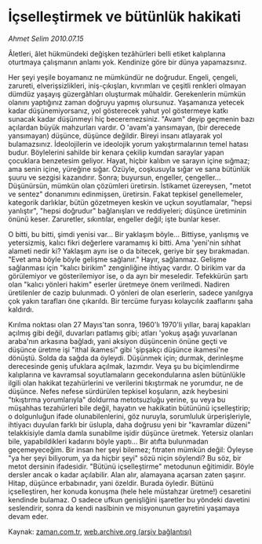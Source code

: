 # İçselleştirmek ve bütünlük hakikati

*Ahmet Selim 2010.07.15*

<td class="columnist-detail">
<p>Âletleri, âlet hükmündeki değişken tezâhürleri belli etiket kalıplarına oturtmaya çalışmanın anlamı yok. Kendinize göre bir dünya yapamazsınız.</p>
<p>
<div id="haberMetinDiv">
<p>Her şeyi yeşile boyamanız ne mümkündür ne doğrudur. Engeli, çengeli, zarureti, elverişsizlikleri, iniş-çıkışları, kıvrımları ve çeşitli renkleri olmayan dümdüz yaşayış güzergâhları oluşturmak mûhaldir. Gerekenlerin mümkün olanını yaptığınız zaman doğruyu yapmış olursunuz. Yaşamanıza yetecek kadar düşünemiyorsanız, yol gösterecek yahut yol göstermeye katkı sunacak kadar düşünmeyi hiç beceremezsiniz. "Avam" deyip geçmenin bazı açılardan büyük mahzurları vardır. O 'avam'a yansımayan, (bir derecede yansımayan) düşünce, düşünce değildir. Bireyi insanı atlayarak yol bulamazsınız. İdeolojilerin ve ideolojik yorum yakıştırmalarının temel hatası budur. Böylelerini sahilde bir kenara çekilip kumdan saraylar yapan çocuklara benzetesim geliyor. Hayat, hiçbir kalıbın ve sarayın içine sığmaz; ama senin içine, yüreğine sığar. Özüyle, coşkusuyla sığar ve sana bütünlük şuuru ve sezgisi kazandırır. Sonra; buyursun, engeller, çengeller... Düşünürsün, mümkün olan çözümleri üretirsin. İstikamet üzereysen, "metot ve sentez" donanımını edinmişsen, üretirsin. Fakat tepkisel genellemeler, kategorik darlıklar, bütün gözetmeyen keskin ve uçkun soyutlamalar, "hepsi yanlıştır", "hepsi doğrudur" bağlanışları ve reddiyeleri; düşünce üretiminin önünü keser. Zaruretler, sıkıntılar, engeller değil; işte bunlar keser.
<p>O bitti, bu bitti, şimdi yenisi var... Bir yaklaşım böyle... Bittiyse, yanlışmış ve yetersizmiş, kalıcı fikri değerlere varamamış ki bitti. Ama 'yeni'nin sıhhat alameti nedir ki? Yaklaşım aynı ise o da bitecek, geriye bir şey bırakmadan. "Evet ama böyle böyle gelişme sağlanır." Hayır, sağlanmaz. Gelişme sağlanması için "kalıcı birikim" zenginliğine ihtiyaç vardır. O birikim var da görülemiyor ve gösterilemiyor ise, o da ayrı bir meseledir. Tefekkürün şartı olan "kalıcı yönleri hakim" eserler üretmeye önem verilmedi. Nadiren üretilenler de cazip bulunmadı. O yönleri de olan eserlerin, sadece yanılgıya çok yakın tarafları öne çıkarıldı. Bir tercüme furyası kolaycılık zaaflarını şaha kaldırdı.
<p>Kırılma noktası olan 27 Mayıs'tan sonra, 1960'lı 1970'li yıllar, baraj kapakları açılmış gibi değil, duvarları patlamış gibi; atları 'yokuş aşağı yuvarlanan araba'nın arkasına bağladı, yani aksiyon düşüncenin önüne geçti ve düşünce üretme işi "ithal ikamesi" gibi 'şipşakçı düşünce ikamesi'ne dönüştü. Solda da sağda da öyleydi. Düşünmek için; durmak, derinleşme derecesinde geniş ufuklara açılmak, lazımdır. Veya şu bu biçimlendirme kalıplarına ve kavramsal soyutlamaların gecekondularına aslen bütünlükle ilgili olan hakikat tezahürlerini ve verilerini tıkıştırmak ne yorumdur, ne de düşünce. Nefes nefese sürdürülen tepkisel koşuların, azık heybesini "tıkıştırma yorumlarıyla" doldurma metotsuzluğu yerine, şu veya bu müşahhas tezahürleri bile değil, hayatın ve hakikatin bütününü içselleştirip; o dolgunluğun ifade olunabilenlerini, göz nuruyla, sorumluluk ürperişleriyle, ihtiyacı duyulan farklı bir üslupla, daha doğrusu yeni bir "kavramlar düzeni" telakkisiyle damla damla sunabilme işidir düşünce üretmek. Yetersiz olanları bile, yapabildikleri kadarını böyle yaptı... Bir atıfta bulunmadan geçemeyeceğim. Bir insan her şeyi bilemez; fıtraten mümkün değil: Öyleyse "ya her şeyi biliyorum, ya da hiçbir şeyi" sözü niçin söylendi? Bu söz, bir metot dersinin ifadesidir. "Bütünü içselleştirme" metodunun eğitimidir. Böyle dersler ancak o kadar açılabilir. Alan alır, alamayana açarsan zaten şaşırır. Hitap, düşünce erbabınadır, yani özeldir. Burada öyledir. Bütünü içselleştiren, her konuda konuşma (hele hele müstahzar üretme!) cesaretini kendinde bulamaz. O sadece ufkun genişliğini işaretler bu yöndeki davetini seslendirir, sonra da kendi nasîbinin ve misyonunun gayretini yaşamaya devam eder.</p></p></p></div>
</p>
<a href="http://web.archive.org/web/20110105230043/mailto:a.selim@zaman.com.tr">
</a></td>

Kaynak: [zaman.com.tr](http://zaman.com.tr/yazar.do?yazino=1005459), [web.archive.org (arşiv bağlantısı)](http://web.archive.org/web/20110105230043/http://www.zaman.com.tr/yazar.do?yazino=1005459)
